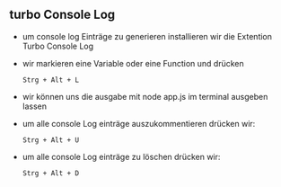 ## turbo Console Log

-   um console log Einträge zu generieren
    installieren wir die Extention Turbo Console Log
-   wir markieren eine Variable oder eine Function und drücken 
    
        Strg + Alt + L
-   wir können uns die ausgabe mit node app.js im terminal ausgeben lassen
-   um alle console Log einträge auszukommentieren drücken wir:
    
        Strg + Alt + U
-   um alle console Log einträge zu löschen drücken wir:
    
        Strg + Alt + D
